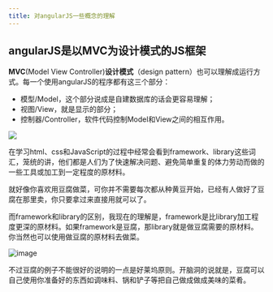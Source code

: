 ```yaml
---
title: 对angularJS一些概念的理解
---
```

## angularJS是以MVC为设计模式的JS框架
**MVC**(Model View Controller)**设计模式**（design pattern）也可以理解成运行方式。每一个使用angularJS的程序都有这三个部分：
-   模型/Model，这个部分说成是自建数据库的话会更容易理解；
-   视图/View，就是显示的部分；
-   控制器/Controller，软件代码控制Model和View之间的相互作用。

![](https://www.codeproject.com/KB/aspnet/344292/mvc.PNG)

在学习html、css和JavaScript的过程中经常会看到framework、library这些词汇，笼统的讲，他们都是人们为了快速解决问题、避免简单重复的体力劳动而做的一些工具或加工到一定程度的原材料。

就好像你喜欢用豆腐做菜，可你并不需要每次都从种黄豆开始，已经有人做好了豆腐在那里卖，你只要拿过来直接用就可以了。

而framework和library的区别，我现在的理解是，framework是比library加工程度更深的原材料。如果framework是豆腐，那library就是做豆腐需要的原材料。你当然也可以使用做豆腐的原材料去做菜。

![image](http://o7w6l6vti.bkt.clouddn.com/Difference%20between%20Library%20and%20Framework%20%28in%20JavaScript%29.png)

不过豆腐的例子不能很好的说明的一点是好莱坞原则。开脑洞的说就是，豆腐可以自己使用你准备好的东西如调味料、锅和铲子等把自己做成做成美味的菜肴。

